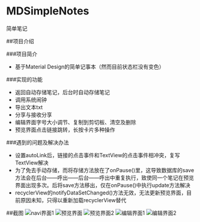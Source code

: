 # MDSimpleNotes
简单笔记

##项目介绍

###项目简介
* 基于Material Design的简单记事本（然而目前状态栏没有变色）

###实现的功能
* 返回自动存储笔记，后台时自动存储笔记
* 调用系统闹钟
* 导出文本txt
* 分享与接收分享
* 编辑界面字号大小调节、复制到剪切板、清空及删除
* 预览界面点击链接跳转，长按卡片多种操作

###遇到的问题及解决办法
* 设置autoLink后，链接的点击事件和TextView的点击事件相冲突，复写TextView解决
* 为了免去手动存储，而将存储方法放在了onPause()里，这导致数据库的save方法会在后台——呼出——后台——呼出中重复执行，致使同一个笔记在预览界面出现多次。后将save方法移出，仅在onPause()中执行update方法解决
* recyclerView的notifyDataSetChanged()方法无效，无法更新预览界面，目前原因未知，只得以重新加载recyclerView替代


##截图
![navi界面1](http://ww2.sinaimg.cn/mw690/74de6eafgw1euf5hkxhknj20a00hs75c.jpg)
![预览界面](http://ww2.sinaimg.cn/mw690/74de6eafgw1euf5hltlcjj20a00hs76d.jpg)
![预览界面2](http://ww1.sinaimg.cn/mw690/74de6eafgw1euf5hmvydtj20a00hsq47.jpg)
![编辑界面1](http://ww1.sinaimg.cn/mw690/74de6eafgw1euf5hnxu7aj20a00hsgnq.jpg)
![编辑界面2](http://ww3.sinaimg.cn/mw690/74de6eafgw1euf5hotr0sj20a00hs0uv.jpg)


